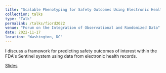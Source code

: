 ```yaml
---
title: "Scalable Phenotyping for Safety Outcomes Using Electronic Health Record Data"
collection: talks
type: "Talk"
permalink: /talks/fiord2022
venue: "Forum on the Integration of Observational and Randomized Data"
date: 2022-11-17
location: "Washington, DC"
---
```


I discuss a framework for predicting safety outcomes of interest within the FDA's Sentinel system using data from electronic health records.

[Slides](https://www.sentinelinitiative.org/news-events/publications-presentations/scalable-phenotyping-safety-outcomes-using-electronic-health)
